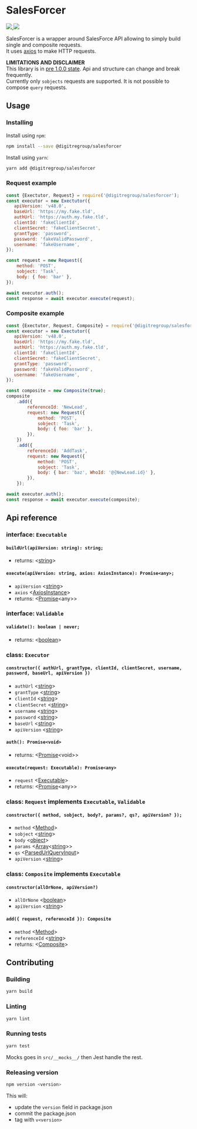 # SalesForcer

<p>
  <a href="https://github.com/digitregroup/salesforcer/actions?query=workflow%3ACI+event%3Apush+branch%3Amaster">
    <img src="https://github.com/digitregroup/salesforcer/workflows/CI/badge.svg">
  </a>
  <a href="https://www.npmjs.com/package/@digitregroup/salesforcer">
    <img src="https://img.shields.io/npm/v/@digitregroup/salesforcer">
  </a>
</p>


SalesForcer is a wrapper around SalesForce API allowing to simply build single and composite requests.    
It uses [axios](https://github.com/axios/axios) to make HTTP requests.

**LIMITATIONS AND DISCLAIMER**  
This library is in [pre 1.0.0 state](https://semver.org/#spec-item-4). Api and structure can change and break frequently.  
Currently only `sobjects` requests are supported. It is not possible to compose `query` requests.


## Usage

### Installing
Install using `npm`:
```sh
npm install --save @digitregroup/salesforcer
```

Install using `yarn`:
```sh
yarn add @digitregroup/salesforcer
```

### Request example

```js
const {Exectutor, Request} = require('@digitregroup/salesforcer');
const executor = new Exectutor({
   apiVersion: 'v48.0',
   baseUrl: 'https://my.fake.tld',
   authUrl: 'https://auth.my.fake.tld',
   clientId: 'fakeClientId',
   clientSecret: 'fakeClientSecret',
   grantType: 'password',
   password: 'fakeValidPassword',
   username: 'fakeUsername',
});

const request = new Request({
    method: 'POST',
    sobject: 'Task',
    body: { foo: 'bar' },
});

await executor.auth();
const response = await executor.execute(request);
```

### Composite example
```js
const {Exectutor, Request, Composite} = require('@digitregroup/salesforcer');
const executor = new Exectutor({
   apiVersion: 'v48.0',
   baseUrl: 'https://my.fake.tld',
   authUrl: 'https://auth.my.fake.tld',
   clientId: 'fakeClientId',
   clientSecret: 'fakeClientSecret',
   grantType: 'password',
   password: 'fakeValidPassword',
   username: 'fakeUsername',
});

const composite = new Composite(true);
composite
    .add({
        referenceId: 'NewLead',
        request: new Request({
            method: 'POST',
            sobject: 'Task',
            body: { foo: 'bar' },
        }),
    })
    .add({
        referenceId: 'AddTask',
        request: new Request({
            method: 'POST',
            sobject: 'Task',
            body: { bar: 'baz', WhoId: '@{NewLead.id}' },
        }),
    });

await executor.auth();
const response = await executor.execute(composite);
```


## Api reference

### interface: `Executable`
#### `buildUrl(apiVersion: string): string;`
- returns: \<[string]>

#### `execute(apiVersion: string, axios: AxiosInstance): Promise<any>;`
- `apiVersion` \<[string]>
- `axios` \<[AxiosInstance]>
- returns: \<[Promise]\<any>>


### interface: `Validable`
#### `validate(): boolean | never;`
- returns: \<[boolean]>


### class: `Executor`
#### `constructor({ authUrl, grantType, clientId, clientSecret, username, password, baseUrl, apiVersion })`
- `authUrl` \<[string]>
- `grantType` \<[string]>
- `clientId` \<[string]>
- `clientSecret` \<[string]>
- `username` \<[string]>
- `password` \<[string]>
- `baseUrl` \<[string]>
- `apiVersion` \<[string]>

#### `auth(): Promise<void>`
- returns: \<[Promise]\<void>>

#### `execute(request: Executable): Promise<any>`
- `request` \<[Executable]>
- returns: \<[Promise]\<any>>


### class: `Request` implements `Executable`, `Validable`
#### `constructor({ method, sobject, body?, params?, qs?, apiVersion? });`
- `method` \<[Method]>
- `sobject` \<[string]>
- `body` \<[object]>
- `params` \<[Array]<[string]>>
- `qs` \<[ParsedUrlQueryInput]>
- `apiVersion` \<[string]>


### class: `Composite` implements `Executable`
#### `constructor(allOrNone, apiVersion?)`
- `allOrNone` \<[boolean]>
- `apiVersion` \<[string]>

#### `add({ request, referenceId }): Composite`
- `method` \<[Method]>
- `referenceId` \<[string]>
- returns: \<[Composite]>


## Contributing

### Building 
```sh
yarn build
```

### Linting
```sh
yarn lint
```

### Running tests 
```sh
yarn test
```
Mocks goes in `src/__mocks__/` then Jest handle the rest.

### Releasing version
```sh
npm version <version>
```
This will:
- update the `version` field in package.json
- commit the package.json
- tag with `v<version>`



[string]: https://developer.mozilla.org/en-US/docs/Web/JavaScript/Data_structures#String_type "String"
[boolean]: https://developer.mozilla.org/en-US/docs/Web/JavaScript/Data_structures#Boolean_type "Boolean"
[object]: https://developer.mozilla.org/en-US/docs/Web/JavaScript/Data_structures#Objects "Object"
[Array]: https://developer.mozilla.org/en-US/docs/Web/JavaScript/Data_structures#Indexed_collections_Arrays_and_typed_Arrays "Array"
[Promise]: https://developer.mozilla.org/en-US/docs/Web/JavaScript/Reference/Global_Objects/Promise "Promise"
[AxiosInstance]: https://github.com/axios/axios/blob/v0.19.0/index.d.ts#L123 "AxiosInstance"
[ParsedUrlQueryInput]: https://github.com/DefinitelyTyped/DefinitelyTyped/blob/master/types/node/querystring.d.ts#L13 "ParsedUrlQueryInput"
[Method]: https://github.com/axios/axios/blob/v0.19.0/index.d.ts#L24 "Method"
[Executable]: #interface-executable
[Request]: #class-request-implements-executable
[Composite]: #class-composite-implements-executable




